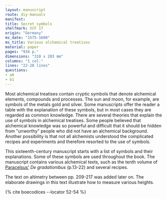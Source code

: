 ```yaml
---
layout: manuscript
route: diy-manuals
manifest: 
title: Secret symbols
shelfmark: VCF 17
origin: "Germany"
ms_date: "1575-1600"
ms_title: Various alchemical treatises
material: paper
pages: "934 p."
dimensions: "310 x 203 mm"
columns: "1 col."
lines: "22-28 lines"
questions:
- a6
- b1
---
```


Most alchemical treatises contain cryptic symbols that denote alchemical
elements, compounds and processes. The sun and moon, for example, are
symbols of the metals gold and silver. Some manuscripts offer the reader
a table with the explanation of these symbols, but in most cases they
are regarded as common knowledge. There are several theories that
explain the use of symbols in alchemical treatises. Some people believed
that alchemical knowledge was so powerful and difficult that it should
be hidden from "unworthy" people who did not have an alchemical
background. Another possibility is that not all alchemists understood
the complicated recipes and experiments and therefore resorted to the
use of symbols.

This sixteenth-century manuscript starts with a list of symbols and
their explanations. Some of these symbols are used throughout the book.
The manuscript contains various alchemical texts, such as the tenth
volume of [Paracelsus'](https://en.wikipedia.org/wiki/Paracelsus) *De gradationibus* (p.13-22) and several recipes.

The text on altimetry between pp. 209-217 was added later on. The
elaborate drawings in this text illustrate how to measure various
heights.

{% cite boecodices --locator 52-54 %}